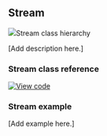 ## Stream

<span class="images">![](https://os-doc-builder.test.mbed.com/docs/v5.9/mbed-os-api-doxy/classmbed_1_1_stream.png)<span>Stream class hierarchy</span></span>

[Add description here.]

### Stream class reference

[![View code](https://www.mbed.com/embed/?type=library)](http://os.mbed.com/docs/v5.9/mbed-os-api-doxy/classmbed_1_1_stream.html)

### Stream example

[Add example here.]
